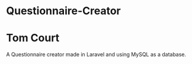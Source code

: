 # Questionnaire-Creator
# Tom Court

A Questionnaire creator made in Laravel and using MySQL as a database.
